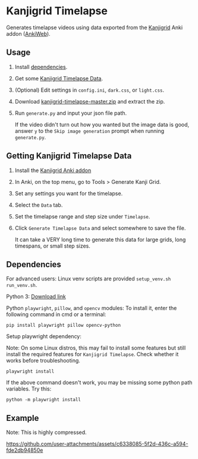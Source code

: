 # Kanjigrid Timelapse

Generates timelapse videos using data exported from the [Kanjigrid](https://github.com/Kuuuube/kanjigrid) Anki addon ([AnkiWeb](https://ankiweb.net/shared/info/1610304449)).

## Usage

1. Install [dependencies](#dependencies).

2. Get some [Kanjigrid Timelapse Data](#getting-kanjigrid-timelapse-data).

3. (Optional) Edit settings in `config.ini`, `dark.css`, or `light.css`.

4. Download [kanjigrid-timelapse-master.zip](https://github.com/Kuuuube/kanjigrid-timelapse/archive/refs/heads/master.zip) and extract the zip.

5. Run `generate.py` and input your json file path.

    If the video didn't turn out how you wanted but the image data is good, answer `y` to the `Skip image generation` prompt when running `generate.py`.

## Getting Kanjigrid Timelapse Data

1. Install the [Kanjigrid Anki addon](https://github.com/Kuuuube/kanjigrid/blob/master/README.md#installation)

2. In Anki, on the top menu, go to Tools > Generate Kanji Grid.

3. Set any settings you want for the timelapse.

4. Select the `Data` tab.

5. Set the timelapse range and step size under `Timelapse`.

6. Click `Generate Timelapse Data` and select somewhere to save the file.

    It can take a VERY long time to generate this data for large grids, long timespans, or small step sizes.

## Dependencies

For advanced users: Linux venv scripts are provided `setup_venv.sh` `run_venv.sh`.

Python 3: [Download link](https://www.python.org/downloads/)

Python `playwright`, `pillow`, and `opencv` modules: To install it, enter the following command in cmd or a terminal:

```
pip install playwright pillow opencv-python
```

Setup playwright dependency:

Note: On some Linux distros, this may fail to install some features but still install the required features for `Kanjigrid Timelapse`. Check whether it works before troubleshooting.

```
playwright install
```

If the above command doesn't work, you may be missing some python path variables. Try this:

```
python -m playwright install
```

## Example

Note: This is highly compressed.

https://github.com/user-attachments/assets/c6338085-5f2d-436c-a594-fde2db94850e
